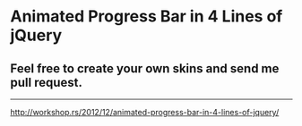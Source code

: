 Animated Progress Bar in 4 Lines of jQuery
==========================================

## Feel free to create your own skins and send me pull request.


---------
http://workshop.rs/2012/12/animated-progress-bar-in-4-lines-of-jquery/
